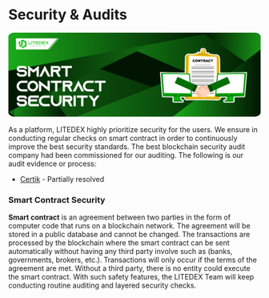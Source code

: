 # Security & Audits

![](<.gitbook/assets/2. SMART CONTRACT SECURITY.svg>)

As a platform, LITEDEX highly prioritize security for the users. We ensure in conducting regular checks on smart contract in order to continuously improve the best security standards. The best blockchain security audit company had been commissioned for our auditing. The following is our audit evidence or process:‌

* ​[Certik](https://leaderboard.certik.io/projects/litedex) - Partially resolved

### &#x20;**Smart Contract Security** <a href="smart-contract-security" id="smart-contract-security"></a>

**Smart contract** is an agreement between two parties in the form of computer code that runs on a blockchain network. The agreement will be stored in a public database and cannot be changed. The transactions are processed by the blockchain where the smart contract can be sent automatically without having any third party involve such as (banks, governments, brokers, etc.). Transactions will only occur if the terms of the agreement are met. Without a third party, there is no entity could execute the smart contract. With such safety features, the LITEDEX Team will keep conducting routine auditing and layered security checks.
